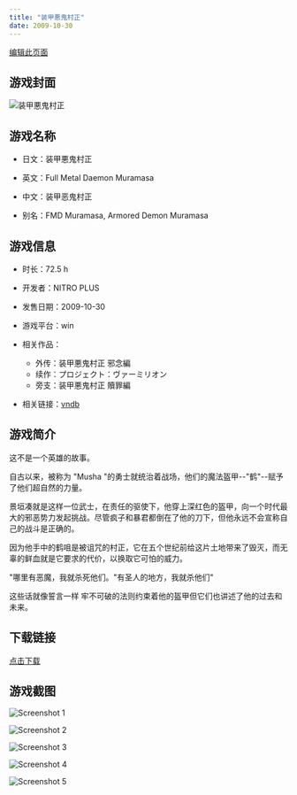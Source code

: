 ```yaml
---
title: "装甲悪鬼村正"
date: 2009-10-30
---
```

[编辑此页面](https://github.com/ACG-3/ADV3-source/blob/main/source/_posts/games/%E8%A3%85%E7%94%B2%E6%82%AA%E9%AC%BC%E6%9D%91%E6%AD%A3.md)

## 游戏封面

![装甲悪鬼村正](https%3A//pan.timero.xyz/onedrive/img_lib_001/%E8%A3%85%E7%94%B2%E6%82%AA%E9%AC%BC%E6%9D%91%E6%AD%A3_cover.avif)


## 游戏名称

- 日文：装甲悪鬼村正
- 英文：Full Metal Daemon Muramasa
- 中文：装甲恶鬼村正

- 别名：FMD Muramasa, Armored Demon Muramasa


## 游戏信息

- 时长：72.5 h
- 开发者：NITRO PLUS
- 发售日期：2009-10-30
- 游戏平台：win
- 相关作品：
   - 外传：装甲悪鬼村正 邪念編
   - 续作：プロジェクト：ヴァーミリオン
   - 旁支：装甲悪鬼村正 贖罪編

- 相关链接：[vndb](https://vndb.org/v2016)


## 游戏简介

这不是一个英雄的故事。

自古以来，被称为 "Musha "的勇士就统治着战场，他们的魔法盔甲--"鹤"--赋予了他们超自然的力量。

景垣凑就是这样一位武士，在责任的驱使下，他穿上深红色的盔甲，向一个时代最大的邪恶势力发起挑战。尽管疯子和暴君都倒在了他的刀下，但他永远不会宣称自己的战斗是正确的。

因为他手中的鹤咀是被诅咒的村正，它在五个世纪前给这片土地带来了毁灭，而无辜的鲜血就是它要求的代价，以换取它可怕的威力。

"哪里有恶魔，我就杀死他们。"有圣人的地方，我就杀他们"

这些话就像誓言一样 牢不可破的法则约束着他的盔甲但它们也讲述了他的过去和未来。




## 下载链接

[点击下载](https://pan.timero.xyz/onedrive/adv_lib_001/%E8%A3%85%E7%94%B2%E6%82%AA%E9%AC%BC%E6%9D%91%E6%AD%A3)


## 游戏截图


![Screenshot 1](https%3A//pan.timero.xyz/onedrive/img_lib_001/%E8%A3%85%E7%94%B2%E6%82%AA%E9%AC%BC%E6%9D%91%E6%AD%A3_Screenshot_1.avif)

![Screenshot 2](https%3A//pan.timero.xyz/onedrive/img_lib_001/%E8%A3%85%E7%94%B2%E6%82%AA%E9%AC%BC%E6%9D%91%E6%AD%A3_Screenshot_2.avif)

![Screenshot 3](https%3A//pan.timero.xyz/onedrive/img_lib_001/%E8%A3%85%E7%94%B2%E6%82%AA%E9%AC%BC%E6%9D%91%E6%AD%A3_Screenshot_3.avif)

![Screenshot 4](https%3A//pan.timero.xyz/onedrive/img_lib_001/%E8%A3%85%E7%94%B2%E6%82%AA%E9%AC%BC%E6%9D%91%E6%AD%A3_Screenshot_4.avif)

![Screenshot 5](https%3A//pan.timero.xyz/onedrive/img_lib_001/%E8%A3%85%E7%94%B2%E6%82%AA%E9%AC%BC%E6%9D%91%E6%AD%A3_Screenshot_5.avif)

